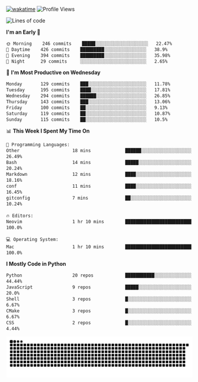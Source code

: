 [![wakatime](https://wakatime.com/badge/user/b920b284-3cde-4cd4-b72e-f7f22d050b16.svg)](https://wakatime.com/@b920b284-3cde-4cd4-b72e-f7f22d050b16)
![Profile Views](http://img.shields.io/badge/Profile%20Views-4586-blue)
<!--START_SECTION:waka-->
![Lines of code](https://img.shields.io/badge/From%20Hello%20World%20I%27ve%20Written--774%20Thousand%20lines%20of%20code-blue)

**I'm an Early 🐤** 

```text
🌞 Morning    246 commits    █████░░░░░░░░░░░░░░░░░░░░   22.47% 
🌆 Daytime    426 commits    █████████░░░░░░░░░░░░░░░░   38.9% 
🌃 Evening    394 commits    █████████░░░░░░░░░░░░░░░░   35.98% 
🌙 Night      29 commits     ░░░░░░░░░░░░░░░░░░░░░░░░░   2.65%

```
📅 **I'm Most Productive on Wednesday** 

```text
Monday       129 commits    ███░░░░░░░░░░░░░░░░░░░░░░   11.78% 
Tuesday      195 commits    ████░░░░░░░░░░░░░░░░░░░░░   17.81% 
Wednesday    294 commits    ██████░░░░░░░░░░░░░░░░░░░   26.85% 
Thursday     143 commits    ███░░░░░░░░░░░░░░░░░░░░░░   13.06% 
Friday       100 commits    ██░░░░░░░░░░░░░░░░░░░░░░░   9.13% 
Saturday     119 commits    ██░░░░░░░░░░░░░░░░░░░░░░░   10.87% 
Sunday       115 commits    ██░░░░░░░░░░░░░░░░░░░░░░░   10.5%

```


📊 **This Week I Spent My Time On** 

```text
💬 Programming Languages: 
Other                    18 mins             ██████░░░░░░░░░░░░░░░░░░░   26.49% 
Bash                     14 mins             █████░░░░░░░░░░░░░░░░░░░░   20.24% 
Markdown                 12 mins             ████░░░░░░░░░░░░░░░░░░░░░   18.16% 
conf                     11 mins             ████░░░░░░░░░░░░░░░░░░░░░   16.45% 
gitconfig                7 mins              ██░░░░░░░░░░░░░░░░░░░░░░░   10.24%

🔥 Editors: 
Neovim                   1 hr 10 mins        █████████████████████████   100.0%

💻 Operating System: 
Mac                      1 hr 10 mins        █████████████████████████   100.0%

```

**I Mostly Code in Python** 

```text
Python                   20 repos            ███████████░░░░░░░░░░░░░░   44.44% 
JavaScript               9 repos             █████░░░░░░░░░░░░░░░░░░░░   20.0% 
Shell                    3 repos             █░░░░░░░░░░░░░░░░░░░░░░░░   6.67% 
CMake                    3 repos             █░░░░░░░░░░░░░░░░░░░░░░░░   6.67% 
CSS                      2 repos             █░░░░░░░░░░░░░░░░░░░░░░░░   4.44%

```



<!--END_SECTION:waka-->
![Snake animation](https://raw.githubusercontent.com/timmypidashev/timmypidashev/main/commits.svg)
